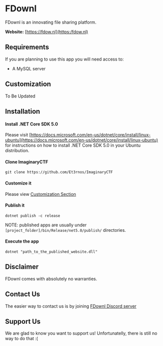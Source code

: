 # FDownl

FDownl is an innovating file sharing platform.

**Website:** [https://fdow.nl](https:/fdow.nl)

## Requirements

If you are planning to use this app you will need access to:

- A MySQL server

## Customization

To Be Updated

## Installation

#### Install .NET Core SDK 5.0

Please visit [https://docs.microsoft.com/en-us/dotnet/core/install/linux-ubuntu](https://docs.microsoft.com/en-us/dotnet/core/install/linux-ubuntu) for instructions on how to install .NET Core SDK 5.0 in your Ubuntu distribution.

#### Clone ImaginaryCTF

```
git clone https://github.com/Et3rnos/ImaginaryCTF
```

#### Customize it

Please view [Customization Section](#Customization)

#### Publish it

```
dotnet publish -c release
```

NOTE: published apps are usually under `[project_folder]/bin/Release/net5.0/publish/` directories.

#### Execute the app

```
dotnet "path_to_the_published_website.dll"
```

## Disclaimer

FDownl comes with absolutely no warranties.

## Contact Us

The easier way to contact us is by joining [FDownl Discord server](https://discord.gg/kcwrA3Nqfr)

## Support Us

We are glad to know you want to support us! Unfortunatelly, there is still no way to do that :(